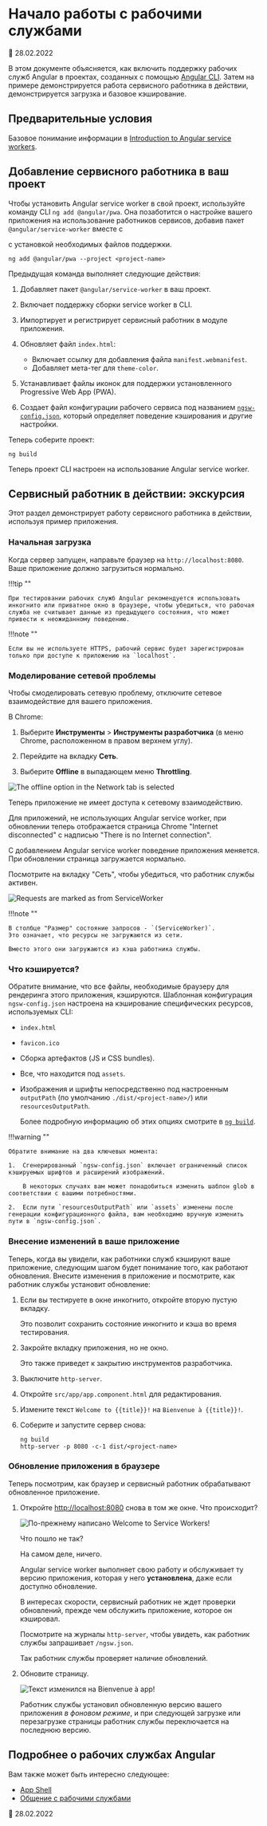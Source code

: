 # Начало работы с рабочими службами

:date: 28.02.2022

В этом документе объясняется, как включить поддержку рабочих служб Angular в проектах, созданных с помощью [Angular CLI](https://angular.io/cli). Затем на примере демонстрируется работа сервисного работника в действии, демонстрируется загрузка и базовое кэширование.

## Предварительные условия

Базовое понимание информации в [Introduction to Angular service workers](service-worker-intro.md).

## Добавление сервисного работника в ваш проект

Чтобы установить Angular service worker в свой проект, используйте команду CLI `ng add @angular/pwa`. Она позаботится о настройке вашего приложения на использование работников сервисов, добавив пакет `@angular/service-worker` вместе с

с установкой необходимых файлов поддержки.

```shell
ng add @angular/pwa --project <project-name>
```

Предыдущая команда выполняет следующие действия:

1.  Добавляет пакет `@angular/service-worker` в ваш проект.

2.  Включает поддержку сборки service worker в CLI.

3.  Импортирует и регистрирует сервисный работник в модуле приложения.

4.  Обновляет файл `index.html`:

    -   Включает ссылку для добавления файла `manifest.webmanifest`.
    -   Добавляет мета-тег для `theme-color`.

5.  Устанавливает файлы иконок для поддержки установленного Progressive Web App (PWA).

6.  Создает файл конфигурации рабочего сервиса под названием [`ngsw-config.json`](service-worker-config.md), который определяет поведение кэширования и другие настройки.

Теперь соберите проект:

```shell
ng build
```

Теперь проект CLI настроен на использование Angular service worker.

## Сервисный работник в действии: экскурсия

Этот раздел демонстрирует работу сервисного работника в действии, используя пример приложения.

### Начальная загрузка

Когда сервер запущен, направьте браузер на `http://localhost:8080`. Ваше приложение должно загрузиться нормально.

!!!tip ""

    При тестировании рабочих служб Angular рекомендуется использовать инкогнито или приватное окно в браузере, чтобы убедиться, что рабочая служба не считывает данные из предыдущего состояния, что может привести к неожиданному поведению.

!!!note ""

    Если вы не используете HTTPS, рабочий сервис будет зарегистрирован только при доступе к приложению на `localhost`.

### Моделирование сетевой проблемы

Чтобы смоделировать сетевую проблему, отключите сетевое взаимодействие для вашего приложения.

В Chrome:

1.  Выберите **Инструменты** &gt; **Инструменты разработчика** (в меню Chrome, расположенном в правом верхнем углу).

2.  Перейдите на вкладку **Сеть**.

3.  Выберите **Offline** в выпадающем меню **Throttling**.

![The offline option in the Network tab is selected](offline-option.png)

Теперь приложение не имеет доступа к сетевому взаимодействию.

Для приложений, не использующих Angular service worker, при обновлении теперь отображается страница Chrome "Internet disconnected" с надписью "There is no Internet connection".

С добавлением Angular service worker поведение приложения меняется. При обновлении страница загружается нормально.

Посмотрите на вкладку "Сеть", чтобы убедиться, что работник службы активен.

![Requests are marked as from ServiceWorker](sw-active.png)

!!!note ""

    В столбце "Размер" состояние запросов - `(ServiceWorker)`.
    Это означает, что ресурсы не загружаются из сети.

    Вместо этого они загружаются из кэша работника службы.

### Что кэшируется?

Обратите внимание, что все файлы, необходимые браузеру для рендеринга этого приложения, кэшируются. Шаблонная конфигурация `ngsw-config.json` настроена на кэширование специфических ресурсов, используемых CLI:

-   `index.html`
-   `favicon.ico`
-   Сборка артефактов (JS и CSS bundles).
-   Все, что находится под `assets`.
-   Изображения и шрифты непосредственно под настроенным `outputPath` (по умолчанию `./dist/<project-name>/`) или `resourcesOutputPath`.

    Более подробную информацию об этих опциях смотрите в [`ng build`](https://angular.io/cli/build).

!!!warning ""

    Обратите внимание на два ключевых момента:

    1.  Сгенерированный `ngsw-config.json` включает ограниченный список кэшируемых шрифтов и расширений изображений.

    	В некоторых случаях вам может понадобиться изменить шаблон glob в соответствии с вашими потребностями.

    2.  Если пути `resourcesOutputPath` или `assets` изменены после генерации конфигурационного файла, вам необходимо вручную изменить пути в `ngsw-config.json`.

### Внесение изменений в ваше приложение

Теперь, когда вы увидели, как работники служб кэшируют ваше приложение, следующим шагом будет понимание того, как работают обновления. Внесите изменения в приложение и посмотрите, как работник службы установит обновление:

1.  Если вы тестируете в окне инкогнито, откройте вторую пустую вкладку.

    Это позволит сохранить состояние инкогнито и кэша во время тестирования.

2.  Закройте вкладку приложения, но не окно.

    Это также приведет к закрытию инструментов разработчика.

3.  Выключите `http-server`.

4.  Откройте `src/app/app.component.html` для редактирования.

5.  Измените текст `Welcome to {{title}}!` на `Bienvenue à {{title}}!`.

6.  Соберите и запустите сервер снова:

    ```shell
    ng build
    http-server -p 8080 -c-1 dist/<project-name>
    ```

### Обновление приложения в браузере

Теперь посмотрим, как браузер и сервисный работник обрабатывают обновленное приложение.

1.  Откройте [http://localhost:8080](http://localhost:8080) снова в том же окне.
    Что происходит?

    ![По-прежнему написано Welcome to Service Workers!](welcome-msg-en.png)

    Что пошло не так?

    На самом деле, ничего.

    Angular service worker выполняет свою работу и обслуживает ту версию приложения, которая у него **установлена**, даже если доступно обновление.

    В интересах скорости, сервисный работник не ждет проверки обновлений, прежде чем обслужить приложение, которое он кэшировал.

    Посмотрите на журналы `http-server`, чтобы увидеть, как работник службы запрашивает `/ngsw.json`.

    Так работник службы проверяет наличие обновлений.

2.  Обновите страницу.

    ![Текст изменился на Bienvenue à app!](welcome-msg-fr.png)

    Работник службы установил обновленную версию вашего приложения _в фоновом режиме_, и при следующей загрузке или перезагрузке страницы работник службы переключается на последнюю версию.

## Подробнее о рабочих службах Angular

Вам также может быть интересно следующее:

-   [App Shell](app-shell.md)
-   [Общение с рабочими службами](service-worker-communications.md)

<!-- links -->

<!-- external links -->

<!-- end links -->

:date: 28.02.2022
